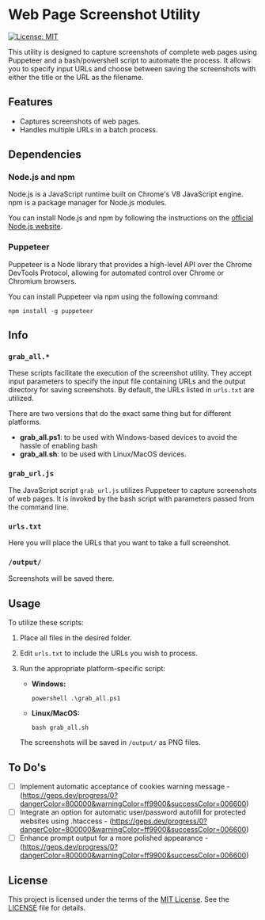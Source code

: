 # Web Page Screenshot Utility

[![License: MIT](https://img.shields.io/badge/License-MIT-yellow.svg)](https://opensource.org/licenses/MIT)

This utility is designed to capture screenshots of complete web pages using Puppeteer and a bash/powershell script to automate the process. It allows you to specify input URLs and choose between saving the screenshots with either the title or the URL as the filename.

## Features

- Captures screenshots of web pages.
- Handles multiple URLs in a batch process.

## Dependencies

### Node.js and npm

Node.js is a JavaScript runtime built on Chrome's V8 JavaScript engine. npm is a package manager for Node.js modules.

You can install Node.js and npm by following the instructions on the [official Node.js website](https://nodejs.org/).

### Puppeteer

Puppeteer is a Node library that provides a high-level API over the Chrome DevTools Protocol, allowing for automated control over Chrome or Chromium browsers.

You can install Puppeteer via npm using the following command:

```
npm install -g puppeteer
```

## Info

### `grab_all.*`

These scripts facilitate the execution of the screenshot utility. They accept input parameters to specify the input file containing URLs and the output directory for saving screenshots. By default, the URLs listed in `urls.txt` are utilized.

There are two versions that do the exact same thing but for different platforms.
- **grab_all.ps1**: to be used with Windows-based devices to avoid the hassle of enabling bash
- **grab_all.sh**: to be used with Linux/MacOS devices.

### `grab_url.js`

The JavaScript script `grab_url.js` utilizes Puppeteer to capture screenshots of web pages. It is invoked by the bash script with parameters passed from the command line.

### `urls.txt`

Here you will place the URLs that you want to take a full screenshot.

### `/output/`
Screenshots will be saved there.

## Usage

To utilize these scripts:

1. Place all files in the desired folder.
2. Edit `urls.txt` to include the URLs you wish to process.
3. Run the appropriate platform-specific script:

   - **Windows:**
     ```
     powershell .\grab_all.ps1
     ```

   - **Linux/MacOS:**
     ```
     bash grab_all.sh
     ```

   The screenshots will be saved in `/output/` as PNG files.

## To Do's

- [ ] Implement automatic acceptance of cookies warning message - (https://geps.dev/progress/0?dangerColor=800000&warningColor=ff9900&successColor=006600)
- [ ] Integrate an option for automatic user/password autofill for protected websites using .htaccess - (https://geps.dev/progress/0?dangerColor=800000&warningColor=ff9900&successColor=006600)
- [ ] Enhance prompt output for a more polished appearance - (https://geps.dev/progress/0?dangerColor=800000&warningColor=ff9900&successColor=006600)

## License

This project is licensed under the terms of the [MIT License](https://opensource.org/licenses/MIT). See the [LICENSE](LICENSE) file for details.